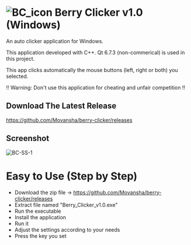 # ![BC_icon](https://github.com/user-attachments/assets/cf113c03-30ed-4afa-b720-636077001cbf) Berry Clicker v1.0 (Windows)

An auto clicker application for Windows.

This application developed with C++.
Qt 6.7.3 (non-commerical) is used in this project.

This app clicks automatically the mouse buttons (left, right or both) you selected.

!! Warning: Don't use this application for cheating and unfair competition !!


## Download The Latest Release
https://github.com/Movansha/berry-clicker/releases


## Screenshot
![BC-SS-1](https://github.com/user-attachments/assets/db302e37-67dc-4099-b479-0788d9fdd21f)


# Easy to Use (Step by Step)
- Download the zip file -> https://github.com/Movansha/berry-clicker/releases
- Extract file named "Berry_Clicker_v1.0.exe"
- Run the executable
- Install the application
- Run it
- Adjust the settings according to your needs
- Press the key you set
